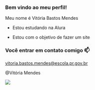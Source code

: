 ### Bem vindo ao meu perfil! 

Meu nome é Vitória Bastos Mendes

- Estou estudando na Alura

- Estou com o objetivo de fazer um site

 ### Você entrar em contato comigo 📫

vitoria.bastos.mendes@escola.pr.gov.br

@Vitória Mendes

![](https://tenor.com/pt-BR/view/cat-hands-up-cute-baby-gif-21807363)

